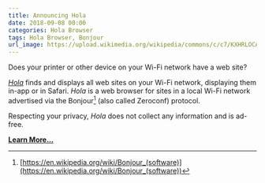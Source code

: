 ```yaml
---
title: Announcing Hola
date: 2018-09-08 00:00
categories: Hola Browser
tags: Hola Browser, Bonjour
url_image: https://upload.wikimedia.org/wikipedia/commons/c/c7/KXHRLOCAL1.jpg
---
```

Does your printer or other device on your Wi-Fi network have a web site?

_[Hola](/hola)_ finds and displays all web sites on your Wi-Fi network, displaying them in-app or in Safari. _Hola_ is a web browser for sites in a local Wi-Fi network advertised via the Bonjour[^1] (also called Zeroconf) protocol.

Respecting your privacy, _Hola_ does not collect any information and is ad-free.

__[Learn More...](/hola)__

[^1]: [https://en.wikipedia.org/wiki/Bonjour_(software)](https://en.wikipedia.org/wiki/Bonjour_(software))
